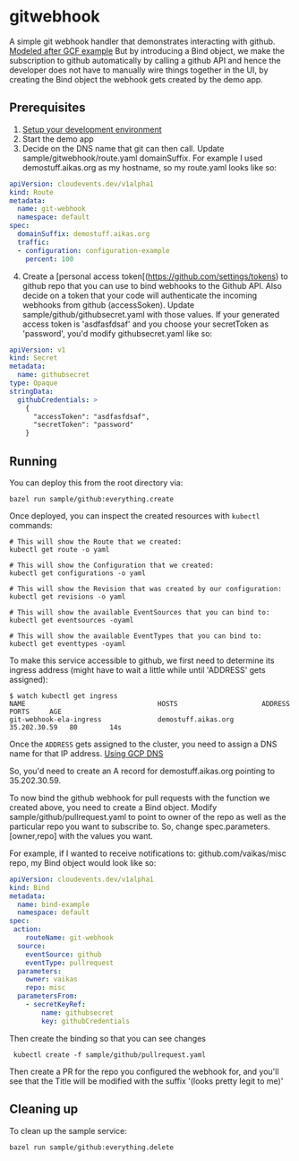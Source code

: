 # gitwebhook

A simple git webhook handler that demonstrates interacting with
github.
[Modeled after GCF example](https://cloud.google.com/community/tutorials/github-auto-assign-reviewers-cloud-functions)
But by introducing a Bind object, we make the subscription to github automatically by calling a github API
and hence the developer does not have to manually wire things together in the UI, by creating the Bind object
the webhook gets created by the demo app.

## Prerequisites

1. [Setup your development environment](../../DEVELOPMENT.md#getting-started)
2. Start the demo app
3. Decide on the DNS name that git can then call. Update sample/gitwebhook/route.yaml domainSuffix.
For example I used demostuff.aikas.org as my hostname, so my route.yaml looks like so:

```yaml
apiVersion: cloudevents.dev/v1alpha1
kind: Route
metadata:
  name: git-webhook
  namespace: default
spec:
  domainSuffix: demostuff.aikas.org
  traffic:
  - configuration: configuration-example
    percent: 100
```
4. Create a [personal access token[(https://github.com/settings/tokens) to github repo that you can use to bind webhooks to the Github API. Also decide on a token that your code will authenticate the incoming webhooks from github (accessSoken). Update sample/github/githubsecret.yaml with those values. If your generated access token is 'asdfasfdsaf' and you choose your secretToken as 'password', you'd modify githubsecret.yaml like so:

```yaml
apiVersion: v1
kind: Secret
metadata:
  name: githubsecret
type: Opaque
stringData:
  githubCredentials: >
    {
      "accessToken": "asdfasfdsaf",
      "secretToken": "password"
    }
```

## Running

You can deploy this from the root directory via:
```shell
bazel run sample/github:everything.create
```

Once deployed, you can inspect the created resources with `kubectl` commands:

```shell
# This will show the Route that we created:
kubectl get route -o yaml

# This will show the Configuration that we created:
kubectl get configurations -o yaml

# This will show the Revision that was created by our configuration:
kubectl get revisions -o yaml

# This will show the available EventSources that you can bind to:
kubectl get eventsources -oyaml

# This will show the available EventTypes that you can bind to:
kubectl get eventtypes -oyaml

```

To make this service accessible to github, we first need to determine its ingress address
(might have to wait a little while until 'ADDRESS' gets assigned):
```shell
$ watch kubectl get ingress
NAME                                 HOSTS                     ADDRESS        PORTS     AGE
git-webhook-ela-ingress              demostuff.aikas.org       35.202.30.59   80        14s
```

Once the `ADDRESS` gets assigned to the cluster, you need to assign a DNS name for that IP address.
[Using GCP DNS](https://support.google.com/domains/answer/3290350)

So, you'd need to create an A record for demostuff.aikas.org pointing to 35.202.30.59.

To now bind the github webhook for pull requests with the function we created above, you need to
 create a Bind object. Modify sample/github/pullrequest.yaml to point to owner of the repo as well
 as the particular repo you want to subscribe to. So, change spec.parameters.[owner,repo] with the values
 you want.

 For example, if I wanted to receive notifications to:
 github.com/vaikas/misc repo, my Bind object would look like so:

```yaml
apiVersion: cloudevents.dev/v1alpha1
kind: Bind
metadata:
  name: bind-example
  namespace: default
spec:
 action:
    routeName: git-webhook
  source:
    eventSource: github
    eventType: pullrequest
  parameters:
    owner: vaikas
    repo: misc
  parametersFrom:
    - secretKeyRef:
        name: githubsecret
        key: githubCredentials

```

Then create the binding so that you can see changes

```shell
 kubectl create -f sample/github/pullrequest.yaml
```


Then create a PR for the repo you configured the webhook for, and you'll see that the Title
will be modified with the suffix '(looks pretty legit to me)'

## Cleaning up

To clean up the sample service:

```shell
bazel run sample/github:everything.delete
```
